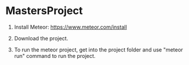 # MastersProject

1. Install Meteor:
https://www.meteor.com/install

2. Download the project.

3. To run the meteor project, get into the project folder and use
  "meteor run" command to run the project.


 
